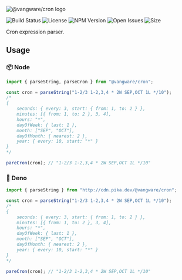 ![@vangware/cron logo](https://i.imgur.com/dWxWFJe.png)

![Build Status](https://img.shields.io/travis/vangware/cron.svg?style=for-the-badge&labelColor=333&color=20b075&link=https://travis-ci.org/github/vangware/cron)
![License](https://img.shields.io/npm/l/@vangware/cron.svg?style=for-the-badge&labelColor=333&color=20b075&link=https://github.com/vangware/cron/blob/master/LICENSE)
![NPM Version](https://img.shields.io/npm/v/@vangware/cron.svg?style=for-the-badge&labelColor=333&color=20b075&link=https://npm.im/@vangware/cron)
![Open Issues](https://img.shields.io/github/issues/vangware/cron.svg?style=for-the-badge&labelColor=333&color=20b075&link=https://github.com/vangware/cron/issues)
![Size](https://img.shields.io/bundlephobia/minzip/@vangware/cron.svg?style=for-the-badge&labelColor=333&color=20b075&label=size&link=https://bundlephobia.com/result?p=@vangware/cron)

Cron expression parser.

## Usage

### 📦 Node

```typescript
import { parseString, parseCron } from "@vangware/cron";

const cron = parseString("1-2/3 1-2,3,4 * 2W SEP,OCT 1L */10");
/*
{
	seconds: { every: 3, start: { from: 1, to: 2 } },
	minutes: [{ from: 1, to: 2 }, 3, 4],
	hours: "*",
	dayOfWeek: { last: 1 },
	month: ["SEP", "OCT"],
	dayOfMonth: { nearest: 2 },
	year: { every: 10, start: "*" }
}
*/

pareCron(cron); // "1-2/3 1-2,3,4 * 2W SEP,OCT 1L */10"
```

### 🦕 Deno

```typescript
import { parseString } from "http://cdn.pika.dev/@vangware/cron";

const cron = parseString("1-2/3 1-2,3,4 * 2W SEP,OCT 1L */10");
/*
{
	seconds: { every: 3, start: { from: 1, to: 2 } },
	minutes: [{ from: 1, to: 2 }, 3, 4],
	hours: "*",
	dayOfWeek: { last: 1 },
	month: ["SEP", "OCT"],
	dayOfMonth: { nearest: 2 },
	year: { every: 10, start: "*" }
}
*/

pareCron(cron); // "1-2/3 1-2,3,4 * 2W SEP,OCT 1L */10"
```
